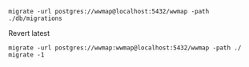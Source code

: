 ```
migrate -url postgres://wwmap@localhost:5432/wwmap -path ./db/migrations
```

Revert latest
```
migrate -url postgres://wwmap:wwmap@localhost:5432/wwmap -path ./ migrate -1
```
